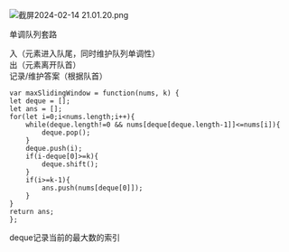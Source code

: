 ![截屏2024-02-14 21.01.20.png](https://img.xwyue.com/i/2024/02/15/65cd2aeb61cb7.png)

单调队列套路     

入（元素进入队尾，同时维护队列单调性）     
出（元素离开队首）   
记录/维护答案（根据队首）    

```code
var maxSlidingWindow = function(nums, k) {
let deque = [];
let ans = [];
for(let i=0;i<nums.length;i++){
    while(deque.length!=0 && nums[deque[deque.length-1]]<=nums[i]){
        deque.pop();
    }
    deque.push(i);
    if(i-deque[0]>=k){
        deque.shift();
    }
    if(i>=k-1){
        ans.push(nums[deque[0]]);
    }
}
return ans;
};
```
deque记录当前的最大数的索引
